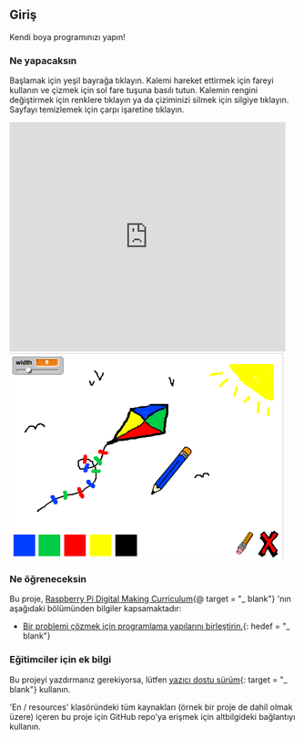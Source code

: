 ## Giriş

Kendi boya programınızı yapın!

### Ne yapacaksın

Başlamak için yeşil bayrağa tıklayın. Kalemi hareket ettirmek için fareyi kullanın ve çizmek için sol fare tuşuna basılı tutun. Kalemin rengini değiştirmek için renklere tıklayın ya da çiziminizi silmek için silgiye tıklayın. Sayfayı temizlemek için çarpı işaretine tıklayın.

<div class="scratch-preview">
  <iframe allowtransparency="true" width="485" height="402" src="https://scratch.mit.edu/projects/embed/63473366/?autostart=false" frameborder="0"></iframe>
  <img src="images/paint-final.png">
</div>

### Ne öğreneceksin

Bu proje, [Raspberry Pi Digital Making Curriculum](http://rpf.io/curriculum){@ target = "_ blank"} 'nın aşağıdaki bölümünden bilgiler kapsamaktadır:

+ [Bir problemi çözmek için programlama yapılarını birleştirin.](https://www.raspberrypi.org/curriculum/programming/builder){: hedef = "_ blank"}

### Eğitimciler için ek bilgi

Bu projeyi yazdırmanız gerekiyorsa, lütfen [yazıcı dostu sürüm](https://projects.raspberrypi.org/en/projects/paint-box/print){: target = "_ blank"} kullanın.

'En / resources' klasöründeki tüm kaynakları (örnek bir proje de dahil olmak üzere) içeren bu proje için GitHub repo'ya erişmek için altbilgideki bağlantıyı kullanın.